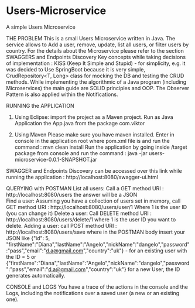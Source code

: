 # Users-Microservice
A simple Users Microservice

THE PROBLEM
This is a small Users Microservice written in Java.
	The service allows to Add a user, remove, update, list all users, or filter users by country.
	For the details about the Microservice please refer to the section SWAGGERS and Endpoints Discovery
Key concepts while taking decisions of implementation : KISS (Keep It Simple and Stupid) - for simplicity, e.g. it was decided to Use SpringBoot because it is very simple, CrudRepository<T, Long> class for mocking the DB and testing the CRUD methods.
While implementing the algorithmic of a Java program (including Microservices) the main guide are SOLID principles and OOP. The Observer Pattern is also applied within the Notifications.


RUNNING the APPLICATION
1. Using Eclipse:
	import the project as a Maven project.
	Run as Java Application the App.java from the package com.viktor

2. Using Maven
	Please make sure you have maven installed.
	Enter in console in the application root where pom.xml file is and run the command : mvn clean install
	Run the application by going inside /target package from console and run the command : java -jar users-microservice-0.0.1-SNAPSHOT.jar


SWAGGER and Endpoints Discovery
can be accessed over this link while running the application : http://localhost:8080/swagger-ui.html

QUERYING with POSTMAN
	List all users: 
		Call a GET method URI : http://localhost:8080/users the answer will be a JSON  
	Find a user: 
		Assuming you have a collection of users set in memory, call GET method URI : http://localhost:8080/users/user/1 Where 1 is the user ID (you can change it)
	Delete a user:
		Call DELETE method URI : http://localhost:8080/users/delete/1   where 1 is the user ID you want to delete.
	Adding a user:
		call POST method URI : http://localhost:8080/users/save where in the POSTMAN body insert your JSON like {"id": 5, "firstName":"Diana","lastName":"Angelo","nickName":"dangelo","password":"pass","email":"d.a@gmail.com","country":"uk"} - for an existing user with the ID = 5 or {"firstName":"Diana","lastName":"Angelo","nickName":"dangelo","password":"pass","email":"d.a@gmail.com","country":"uk"} for a new User, the ID generates automatically.

CONSOLE and LOGS
	You have a trace of the actions in the console and the Logs, including the notifications over a saved user (a new or an existing one).
